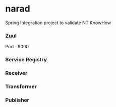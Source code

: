 # narad
Spring Integration project to validate NT KnowHow

### Zuul
Port : 9000


### Service Registry
  
  


### Receiver



### Transformer
### Publisher
